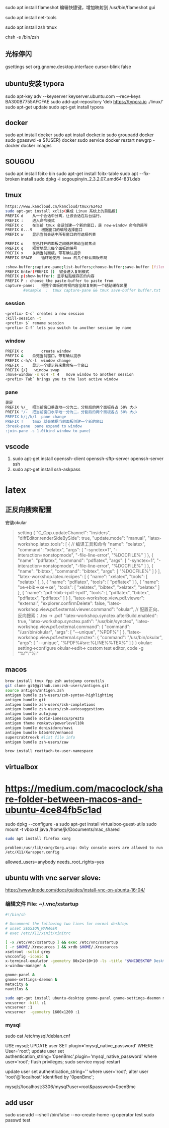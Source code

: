 sudo apt install flameshot
编辑快捷键，增加映射到 /usr/bin/flameshot gui

sudo apt install net-tools

sudo apt install zsh tmux

chsh -s /bin/zsh

## 光标停闪
gsettings set org.gnome.desktop.interface cursor-blink false

## ubuntu安装 typora
sudo apt-key adv --keyserver keyserver.ubuntu.com --recv-keys BA300B7755AFCFAE
sudo add-apt-repository 'deb https://typora.io ./linux/'
sudo apt-get update
sudo apt-get install typora

## docker

sudo apt install docker
sudo apt install docker.io
sudo groupadd docker
sudo gpasswd -a ${USER} docker
sudo service docker restart
newgrp - docker
docker images

## SOUGOU

sudo apt install fcitx-bin
sudo apt-get install fcitx-table
sudo apt --fix-broken install
sudo dpkg -i sogoupinyin_2.3.2.07_amd64-831.deb
## tmux

```bash
https://www.kancloud.cn/kancloud/tmux/62463
sudo apt-get install xclip(集成 Linux 系统上的剪贴板)
PREFIX d	从一个会话中分离，让该会话在后台运行。
PREFIX :	进入命令模式
PREFIX c	在当前 tmux 会话创建一个新的窗口，是 new-window 命令的简写
PREFIX 0...9	根据窗口的编号选择窗口
PREFIX w	显示当前会话中所有窗口的可选择列表

PREFIX o	在已打开的面板之间循环移动当前焦点
PREFIX q	短暂地显示每个面板的编号
PREFIX x	关闭当前面板，带有确认提示
PREFIX SPACE	循环地使用 tmux 的几个默认面板布局

:show-buffer;capture-pane;list-buffers;choose-buffer;save-buffer [filename]
PREFIX Enter(PREFIX [) 	键会进入复制模式
PREFIX p(show-buffer): 显示粘贴缓存区的内容
PREFIX P : choose the paste-buffer to paste from
capture-pane:	把整个面板的可视内容全部复制到一个粘贴缓存区里
		#example  :  tmux capture-pane && tmux save-buffer buffer.txt

```

### session

```bash
<prefix> C-c` creates a new session
:kill-session -t
<prefix> $` rename session
<prefix> C-f` lets you switch to another session by name
```

### window

```bash
PREFIX c        create window
PREFIX &	杀死当前窗口，带有确认提示
PREFIX c-h/c-l  window change
PREFIX ,	显示一个提示符来重命名一个窗口
PREFIX {/}   window swap
:move-window -s 0:4 -t 4   move window to another session
<prefix> Tab` brings you to the last active window
```

### pane

```bash
录屏
PREFIX %/_	把当前窗口垂直地一分为二，分割后的两个面板各占 50% 大小
PREFIX "/-	把当前窗口水平地一分为二，分割后的两个面板各占 50% 大小
PREFIX h/j/k/l  pane change
PREFIX !  	tmux 就会依据当前面板创建一个新的窗口
:break-pane  pane expand to window
:join-pane -s 1.0(bind window to pane)
```
## vscode

1. sudo apt-get install openssh-client openssh-sftp-server openssh-server ssh
2. sudo apt-get install ssh-askpass

# latex

## 正反向搜索配置
安装okular
>setting
{
    "C_Cpp.updateChannel": "Insiders",
    "diffEditor.renderSideBySide": true,
    "update.mode": "manual",
    "latex-workshop.latex.tools": [
        {
            // 编译工具和命令
            "name": "xelatex",
            "command": "xelatex",
            "args": [
                "-synctex=1",
                "-interaction=nonstopmode",
                "-file-line-error",
                "%DOCFILE%"
            ]
        },
        {
            "name": "pdflatex",
            "command": "pdflatex",
            "args": [
                "-synctex=1",
                "-interaction=nonstopmode",
                "-file-line-error",
                "%DOCFILE%"
            ]
        },
        {
            "name": "bibtex",
            "command": "bibtex",
            "args": [
                "%DOCFILE%"
            ]
        }
    ],
    "latex-workshop.latex.recipes": [
        {
            "name": "xelatex",
            "tools": [
                "xelatex"
            ],
        },
        {
            "name": "pdflatex",
            "tools": [
                "pdflatex"
            ]
        },
        {
            "name": "xe->bib->xe->xe",
            "tools": [
                "xelatex",
                "bibtex",
                "xelatex",
                "xelatex"
            ]
        },
        {
            "name": "pdf->bib->pdf->pdf",
            "tools": [
                "pdflatex",
                "bibtex",
                "pdflatex",
                "pdflatex"
            ]
        }
    ],
    "latex-workshop.view.pdf.viewer": "external",
    "explorer.confirmDelete": false,
    "latex-workshop.view.pdf.external.viewer.command": "okular",
    // 配置正向、反向搜索：.tex -> .pdf
    "latex-workshop.synctex.afterBuild.enabled": true,
    "latex-workshop.synctex.path": "/usr/bin/synctex",
    "latex-workshop.view.pdf.external.command": {
        "command": "/usr/bin/okular",
        "args": [
            "--unique",
            "%PDF%"
        ]
    },
    "latex-workshop.view.pdf.external.synctex": {
        "command": "/usr/bin/okular",
        "args": [
            "--unique",
            "%PDF%#src:%LINE%%TEX%"
        ]
    }
}
okular: setting->configure okular->edit->  costom test editor, code -g "%f":"%l"

## macos

```zsh
brew install tmux fpp zsh autojump coreutils
git clone git@github.com:zsh-users/antigen.git
source antigen/antigen.zsh
antigen bundle zsh-users/zsh-syntax-highlighting
antigen bundle git
antigen bundle zsh-users/zsh-completions
antigen bundle zsh-users/zsh-autosuggestions
antigen bundle autojump
antigen bundle sorin-ionescu/prezto
antigen theme romkatv/powerlevel10k
antigen bundle denisidoro/navi
antigen bundle b4b4r07/enhancd
supercrabtree/k #list file info
antigen bundle zsh-users/zaw

brew install reattach-to-user-namespace

```

## virtualbox
# https://medium.com/macoclock/share-folder-between-macos-and-ubuntu-4ce84fb5c1ad
sudo dpkg --configure -a
sudo apt-get install virtualbox-guest-utils
sudo mount -t vboxsf java /home/jk/Documents/mac_shared

```bash
sudo apt install firefox xorg

problem:/usr/lib/xorg/Xorg.wrap: Only console users are allowed to run the X server
/etc/X11/Xwrapper.config
```

allowed_users=anybody
needs_root_rights=yes



## ubuntu with vnc server slove:
https://www.linode.com/docs/guides/install-vnc-on-ubuntu-16-04/

### 编辑文件 File: ~/.vnc/xstartup

``` bash
#!/bin/sh

# Uncomment the following two lines for normal desktop:
# unset SESSION_MANAGER
# exec /etc/X11/xinit/xinitrc

[ -x /etc/vnc/xstartup ] && exec /etc/vnc/xstartup
[ -r $HOME/.Xresources ] && xrdb $HOME/.Xresources
xsetroot -solid grey
vncconfig -iconic &
x-terminal-emulator -geometry 80x24+10+10 -ls -title "$VNCDESKTOP Desktop" &
x-window-manager &

gnome-panel &
gnome-settings-daemon &
metacity &
nautilus &
```

``` bash
sudo apt-get install ubuntu-desktop gnome-panel gnome-settings-daemon metacity nautilus gnome-terminal
vncserver -kill :1
vncserver :1
vncserver  -geometry 1600x1200 :1
```

### mysql

sudo cat /etc/mysql/debian.cnf

USE mysql;
UPDATE user SET plugin='mysql_native_password' WHERE User='root';
update user set authentication_string='0penBmc',plugin='mysql_native_password' where user='root';
flush privileges;
sudo service mysql restart

update user set authentication_string='' where user='root';
alter user 'root'@'localhost' identified by '0penBmc';

mysql://localhost:3306/mysql?user=root&password=0penBmc

## add user

sudo useradd --shell /bin/false --no-create-home -g operator test
sudo passwd test